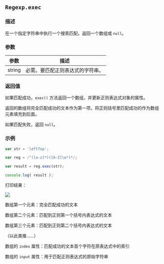 ## `Regexp.exec`

### 描述

在一个指定字符串中执行一个搜索匹配。返回一个数组或 `null`。

### 参数

参数 | 描述
--- | ---
string | 必需。要匹配正则表达式的字符串。

### 返回值

如果匹配成功，`exec()` 方法返回一个数组，并更新正则表达式对象的属性。

返回的数组将完全匹配成功的文本作为第一项，将正则括号里匹配成功的作为数组元素填充到后面。

如果匹配失败，返回 `null`。

### 示例

```js
var str = 'leftTop';

var reg = /^([a-z]*)([A-Z]\w*)*/;

var result = reg.exec(str);

console.log( result );
```
打印结果：

![](http://p2btijoky.bkt.clouddn.com/18-3-15/94950726.jpg)


数组第一个元素：完全匹配成功的文本

数组第二个元素：匹配到正则第一个括号内表达式的文本

数组第三个元素：匹配到正则第二个括号内表达式的文本

（以此类推……）

数组的 `index` 属性：匹配成功的文本首个字符在原表达式中的索引

数组的 `input` 属性：用于匹配正则表达式的原始字符串
